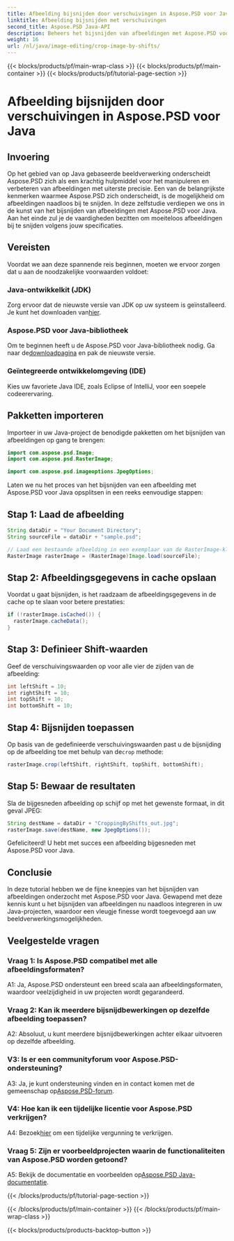 ```yaml
---
title: Afbeelding bijsnijden door verschuivingen in Aspose.PSD voor Java
linktitle: Afbeelding bijsnijden met verschuivingen
second_title: Aspose.PSD Java-API
description: Beheers het bijsnijden van afbeeldingen met Aspose.PSD voor Java. Een uitgebreide tutorial voor naadloze beeldmanipulatie.
weight: 16
url: /nl/java/image-editing/crop-image-by-shifts/
---
```


{{< blocks/products/pf/main-wrap-class >}}
{{< blocks/products/pf/main-container >}}
{{< blocks/products/pf/tutorial-page-section >}}

# Afbeelding bijsnijden door verschuivingen in Aspose.PSD voor Java

## Invoering

Op het gebied van op Java gebaseerde beeldverwerking onderscheidt Aspose.PSD zich als een krachtig hulpmiddel voor het manipuleren en verbeteren van afbeeldingen met uiterste precisie. Een van de belangrijkste kenmerken waarmee Aspose.PSD zich onderscheidt, is de mogelijkheid om afbeeldingen naadloos bij te snijden. In deze zelfstudie verdiepen we ons in de kunst van het bijsnijden van afbeeldingen met Aspose.PSD voor Java. Aan het einde zul je de vaardigheden bezitten om moeiteloos afbeeldingen bij te snijden volgens jouw specificaties.

## Vereisten

Voordat we aan deze spannende reis beginnen, moeten we ervoor zorgen dat u aan de noodzakelijke voorwaarden voldoet:

### Java-ontwikkelkit (JDK)

 Zorg ervoor dat de nieuwste versie van JDK op uw systeem is geïnstalleerd. Je kunt het downloaden van[hier](https://www.oracle.com/java/technologies/javase-downloads.html).

### Aspose.PSD voor Java-bibliotheek

 Om te beginnen heeft u de Aspose.PSD voor Java-bibliotheek nodig. Ga naar de[downloadpagina](https://releases.aspose.com/psd/java/) en pak de nieuwste versie.

### Geïntegreerde ontwikkelomgeving (IDE)

Kies uw favoriete Java IDE, zoals Eclipse of IntelliJ, voor een soepele codeerervaring.

## Pakketten importeren

Importeer in uw Java-project de benodigde pakketten om het bijsnijden van afbeeldingen op gang te brengen:

```java
import com.aspose.psd.Image;
import com.aspose.psd.RasterImage;

import com.aspose.psd.imageoptions.JpegOptions;
```

Laten we nu het proces van het bijsnijden van een afbeelding met Aspose.PSD voor Java opsplitsen in een reeks eenvoudige stappen:

## Stap 1: Laad de afbeelding

```java
String dataDir = "Your Document Directory";
String sourceFile = dataDir + "sample.psd";

// Laad een bestaande afbeelding in een exemplaar van de RasterImage-klasse
RasterImage rasterImage = (RasterImage)Image.load(sourceFile);
```

## Stap 2: Afbeeldingsgegevens in cache opslaan

Voordat u gaat bijsnijden, is het raadzaam de afbeeldingsgegevens in de cache op te slaan voor betere prestaties:

```java
if (!rasterImage.isCached()) {
  rasterImage.cacheData();
}
```

## Stap 3: Definieer Shift-waarden

Geef de verschuivingswaarden op voor alle vier de zijden van de afbeelding:

```java
int leftShift = 10;
int rightShift = 10;
int topShift = 10;
int bottomShift = 10;
```

## Stap 4: Bijsnijden toepassen

 Op basis van de gedefinieerde verschuivingswaarden past u de bijsnijding op de afbeelding toe met behulp van de`crop` methode:

```java
rasterImage.crop(leftShift, rightShift, topShift, bottomShift);
```

## Stap 5: Bewaar de resultaten

Sla de bijgesneden afbeelding op schijf op met het gewenste formaat, in dit geval JPEG:

```java
String destName = dataDir + "CroppingByShifts_out.jpg";
rasterImage.save(destName, new JpegOptions());
```

Gefeliciteerd! U hebt met succes een afbeelding bijgesneden met Aspose.PSD voor Java.

## Conclusie

In deze tutorial hebben we de fijne kneepjes van het bijsnijden van afbeeldingen onderzocht met Aspose.PSD voor Java. Gewapend met deze kennis kunt u het bijsnijden van afbeeldingen nu naadloos integreren in uw Java-projecten, waardoor een vleugje finesse wordt toegevoegd aan uw beeldverwerkingsmogelijkheden.

## Veelgestelde vragen

### Vraag 1: Is Aspose.PSD compatibel met alle afbeeldingsformaten?

A1: Ja, Aspose.PSD ondersteunt een breed scala aan afbeeldingsformaten, waardoor veelzijdigheid in uw projecten wordt gegarandeerd.

### Vraag 2: Kan ik meerdere bijsnijdbewerkingen op dezelfde afbeelding toepassen?

A2: Absoluut, u kunt meerdere bijsnijdbewerkingen achter elkaar uitvoeren op dezelfde afbeelding.

### V3: Is er een communityforum voor Aspose.PSD-ondersteuning?

 A3: Ja, je kunt ondersteuning vinden en in contact komen met de gemeenschap op[Aspose.PSD-forum](https://forum.aspose.com/c/psd/34).

### V4: Hoe kan ik een tijdelijke licentie voor Aspose.PSD verkrijgen?

 A4: Bezoek[hier](https://purchase.aspose.com/temporary-license/) om een tijdelijke vergunning te verkrijgen.

### Vraag 5: Zijn er voorbeeldprojecten waarin de functionaliteiten van Aspose.PSD worden getoond?

 A5: Bekijk de documentatie en voorbeelden op[Aspose.PSD Java-documentatie](https://reference.aspose.com/psd/java/).

{{< /blocks/products/pf/tutorial-page-section >}}

{{< /blocks/products/pf/main-container >}}
{{< /blocks/products/pf/main-wrap-class >}}

{{< blocks/products/products-backtop-button >}}
